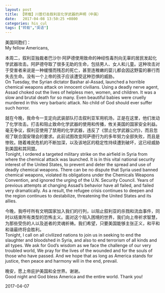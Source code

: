 ```yaml
---
layout: post
title: 【转载】川普打击叙利亚化学武器的声明（中英）
date:   2017-04-08 13:50:25 +0800
categories: his_cul
tags: ["转载","英语"]
---
```

美国同胞们：  
My fellow Americans,

本周二，叙利亚独裁者巴沙尔·阿萨德使用致命的神经性毒剂向无辜的居民发起化学武器攻击。阿萨德夺取了很多无助的生命，包括男人、女人和儿童。这种攻击对于受害者来说是一种缓慢而残忍的死亡，甚至连稚嫩的婴儿都会因这野蛮的暴行而失去生命。没有一个上帝的孩子应该遭受这种恐惧的威胁。  
On Tuesday, the Syrian dictator Bashar al-Assad, launched a horrible chemical weapons attack on innocent civilians. Using a deadly nerve agent, Assad choked out the lives of helpless men, women, and children. It was a slow and brutal death for so many. Even beautiful babies were cruelly murdered in this very barbaric attack. No child of God should ever suffer such horror.

就在今晚，我命令一支定向武装部队打击叙利亚军用机场，正是在这里，他们发动了化学攻击。打击和阻止致命化学武器的使用和传播，攸关美国的国家安全利益。毫无争议，叙利亚使用了禁用的化学武器，违反了《禁止化学武器公约》，而且忽视了联合国安理会的要求。此前试图改变阿萨德行为的多年努力全部失败，而且是惨败。随着难民危机的不断加深，以及该地区的稳定性持续遭到破坏，这已经威胁到美国和其同盟。     
Tonight, I ordered a targeted military strike on the airfield in Syria from where the chemical attack was launched. It is in this vital national security interest of the United States, to prevent and deter the spread and use of deadly chemical weapons. There can be no dispute that Syria used banned chemical weapons, violated its obligations under the Chemicals Weapons Convention, and ignored the urging of the U.N. Security Council. Years of previous attempts at changing Assad’s behavior have all failed, and failed very dramatically. As a result, the refugee crisis continues to deepen and the region continues to destabilize, threatening the United States and its allies. 

今晚，我呼吁所有文明国家加入我们的行列，以阻止叙利亚的杀戮和流血事件，同时以结束所有类型的恐怖主义。面对这个陷入困境的世界，我们向上帝祈求智慧，为那些受伤的人以及逝者的灵魂祈祷。我们希望，只要美国能够主张正义，和平和和谐最终将会胜利。  
Tonight, I call on all civilized nations to join us in seeking to end the slaughter and bloodshed in Syria, and also to end terrorism of all kinds and all types. We ask for God’s wisdom as we face the challenge of our very troubled world, We pray for the lives of the wounded and for the souls of those who have passed. And we hope that as long as America stands for justice, then peace and harmony will in the end, prevail.

晚安，愿上帝庇护美国和全世界。谢谢。  
Good night and God bless America and the entire world. Thank you!

2017-04-07
